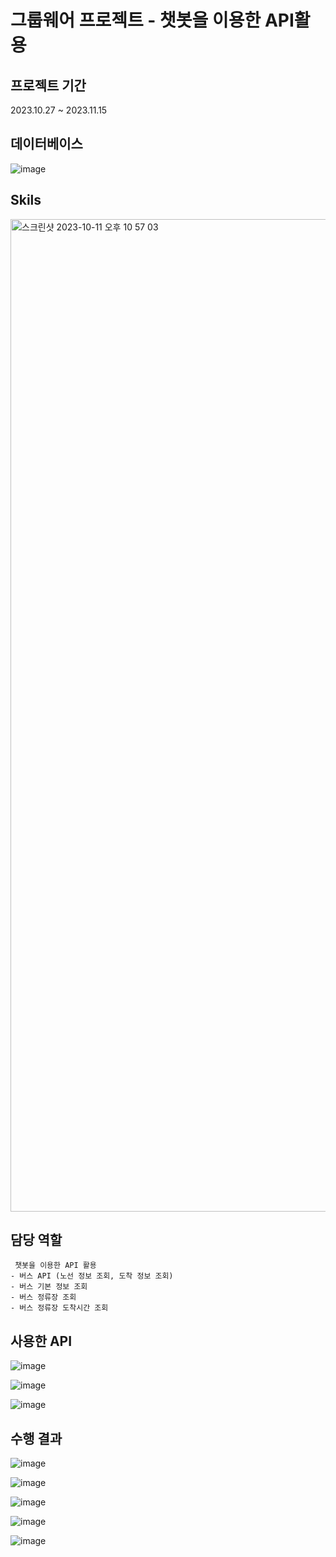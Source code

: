 # 그룹웨어 프로젝트 - 챗봇을 이용한 API활용

## 프로젝트 기간
2023.10.27 ~ 2023.11.15

## 데이터베이스
![image](https://github.com/shengu9/Team_Project_2/assets/133622380/6e12ef35-c4f0-4dc8-ad5d-6db73fe8c7d5)


## Skils
<img width="1588" alt="스크린샷 2023-10-11 오후 10 57 03" src="https://github.com/AHNYUNKI/Team_Project/assets/121776373/b081b2b1-b914-4caf-a09d-089a88065c11">

## 담당 역할
	 챗봇을 이용한 API 활용
	- 버스 API (노선 정보 조회, 도착 정보 조회)
	- 버스 기본 정보 조회
	- 버스 정류장 조회
	- 버스 정류장 도착시간 조회

## 사용한 API
![image](https://github.com/shengu9/Team_Project_3/assets/133622380/26fc9ba2-4fcc-4f51-a214-0e6b78ce9f5f)

![image](https://github.com/shengu9/Team_Project_3/assets/133622380/24a24490-0e0c-40e8-b489-f8b33d62909c)

![image](https://github.com/shengu9/Team_Project_3/assets/133622380/4a3afae6-530f-438f-b12c-66b1f27aa64b)

## 수행 결과
![image](https://github.com/shengu9/Team_Project_3/assets/133622380/4671fc49-563e-4e4b-8439-47d9051a534f)

![image](https://github.com/shengu9/Team_Project_3/assets/133622380/103f8c33-b2ce-4c43-91c8-31857451098f)

![image](https://github.com/shengu9/Team_Project_3/assets/133622380/1900cf13-adad-4bc7-a21c-9f7c5e264e85)

![image](https://github.com/shengu9/Team_Project_3/assets/133622380/804a776b-0984-4236-9c96-fbc0b461d43c)

![image](https://github.com/shengu9/Team_Project_3/assets/133622380/f5ee9592-5d08-4cb9-b920-da7ecdb2836f)


